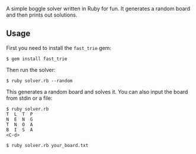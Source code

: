 A simple boggle solver written in Ruby for fun. It generates a random board and then prints out solutions.

## Usage

First you need to install the `fast_trie` gem:

    $ gem install fast_trie

Then run the solver:

    $ ruby solver.rb --random

This generates a random board and solves it. You can also input the board from stdin or a file:

    $ ruby solver.rb
    T  L  T  P
    N  E  N  G
    T  N  O  A
    B  I  S  A
    <C-d>

    $ ruby solver.rb your_board.txt
